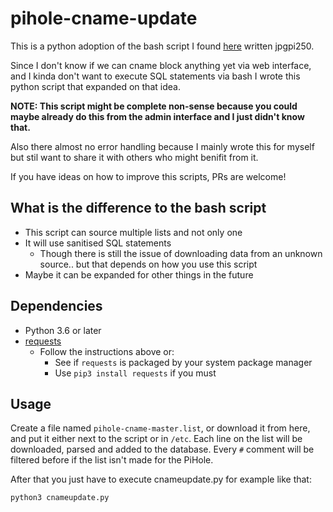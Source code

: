 # pihole-cname-update

This is a python adoption of the bash script I found
[here](https://discourse.pi-hole.net/t/cname-block-list/28369/23) written jpgpi250.

Since I don't know if we can cname block anything yet via web interface, and I kinda don't want to
execute SQL statements via bash I wrote this python script that expanded on that idea.

**NOTE: This script might be complete non-sense because you could maybe already do this from the
admin interface and I just didn't know that.**

Also there almost no error handling because I mainly wrote this for myself but stil
want to share it with others who might benifit from it.

If you have ideas on how to improve this scripts, PRs are welcome!

## What is the difference to the bash script

- This script can source multiple lists and not only one
- It will use sanitised SQL statements
  - Though there is still the issue of downloading data from an unknown source.. but that depends on
    how you use this script
- Maybe it can be expanded for other things in the future

## Dependencies

- Python 3.6 or later
- [requests](https://requests.readthedocs.io/en/master/user/install/)
    - Follow the instructions above or:
        - See if `requests` is packaged by your system package manager
        - Use `pip3 install requests` if you must

## Usage

Create a file named `pihole-cname-master.list`, or download it from here, and put it either next to the script or in `/etc`.
Each line on the list will be downloaded, parsed and added to the database. Every `#` comment will
be filtered before if the list isn't made for the PiHole.

After that you just have to execute cnameupdate.py for example like that:

```bash
python3 cnameupdate.py
```

